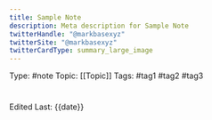 ```yaml
---
title: Sample Note
description: Meta description for Sample Note
twitterHandle: "@markbasexyz"
twitterSite: "@markbasexyz"
twitterCardType: summary_large_image
---
```

Type: #note
Topic: [[Topic]]
Tags: #tag1 #tag2 #tag3

# <Note>

Edited Last: {{date}}